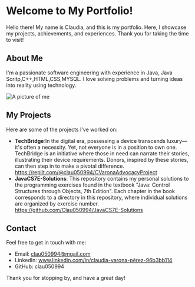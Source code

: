 
# Welcome to My Portfolio!

Hello there! My name is Claudia, and this is my portfolio. Here, I showcase my projects, achievements, and experiences. Thank you for taking the time to visit!

## About Me

I'm a passionate software engineering  with experience in Java, Java Scritp,C++,HTML,CSS,MYSQL. I love solving problems and turning ideas into reality using technology.

![A picture of me](https://media.licdn.com/dms/image/C4E03AQHowJQgLxEmwA/profile-displayphoto-shrink_800_800/0/1589134165731?e=2147483647&v=beta&t=PSFLbjehPOmED1-Xx_0bDM9kPz4ABbMG2UPCJ8NbDEk)

## My Projects

Here are some of the projects I've worked on:

- **TechBridge**:In the digital era, possessing a device transcends luxury—it's often a necessity. Yet, not everyone is in a position to own one. TechBridge is an initiative where those in need can narrate their stories, illustrating their device requirements. Donors, inspired by these stories, can then step in to make a pivotal difference. https://replit.com/@clau050994/CVaronaAdvocacyProject
- **JavaCS7E-Solutions**: This repository contains my personal solutions to the programming exercises found in the textbook "Java: Control Structures through Objects, 7th Edition". Each chapter in the book corresponds to a directory in this repository, where individual solutions are organized by exercise number. https://github.com/Clau050994/JavaCS7E-Solutions


## Contact

Feel free to get in touch with me:

- Email: clau050994@mgail.com
- LinkedIn: www.linkedin.com/in/claudia-varona-pérez-96b3bb114
- GitHub: clau050994

Thank you for stopping by, and have a great day!
